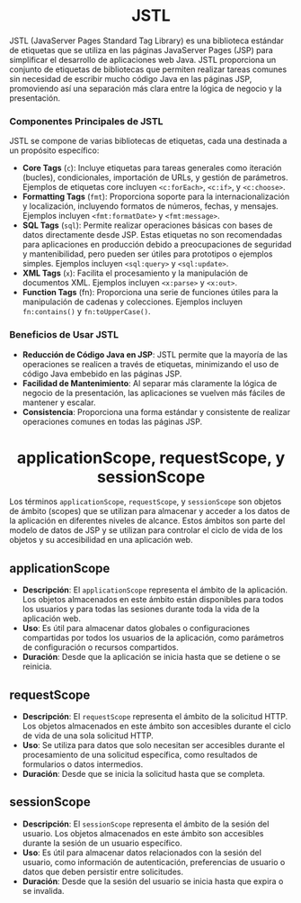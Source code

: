 <h1 align="center">JSTL</h1>
<p>JSTL (JavaServer Pages Standard Tag Library) es una biblioteca estándar de etiquetas que se utiliza en las páginas JavaServer Pages (JSP) para simplificar el desarrollo de aplicaciones web Java. JSTL proporciona un conjunto de etiquetas de bibliotecas que permiten realizar tareas comunes sin necesidad de escribir mucho código Java en las páginas JSP, promoviendo así una separación más clara entre la lógica de negocio y la presentación.</p>
<h3>Componentes Principales de JSTL</h3>
<p>JSTL se compone de varias bibliotecas de etiquetas, cada una destinada a un propósito específico:</p>

- <b>Core Tags</b> (`c`): Incluye etiquetas para tareas generales como iteración (bucles), condicionales, importación de URLs, y gestión de parámetros. Ejemplos de etiquetas core incluyen `<c:forEach>`, `<c:if>`, y `<c:choose>`.
- <b>Formatting Tags</b> (`fmt`): Proporciona soporte para la internacionalización y localización, incluyendo formatos de números, fechas, y mensajes. Ejemplos incluyen `<fmt:formatDate>` y `<fmt:message>`.
- <b>SQL Tags</b> (`sql`): Permite realizar operaciones básicas con bases de datos directamente desde JSP. Estas etiquetas no son recomendadas para aplicaciones en producción debido a preocupaciones de seguridad y mantenibilidad, pero pueden ser útiles para prototipos o ejemplos simples. Ejemplos incluyen `<sql:query>` y `<sql:update>`.
- <b>XML Tags</b> (`x`): Facilita el procesamiento y la manipulación de documentos XML. Ejemplos incluyen `<x:parse>` y `<x:out>`.
- <b>Function Tags</b> (fn): Proporciona una serie de funciones útiles para la manipulación de cadenas y colecciones. Ejemplos incluyen `fn:contains()` y `fn:toUpperCase()`.

<h3>Beneficios de Usar JSTL</h3>

- <b>Reducción de Código Java en JSP</b>: JSTL permite que la mayoría de las operaciones se realicen a través de etiquetas, minimizando el uso de código Java embebido en las páginas JSP.
- <b>Facilidad de Mantenimiento</b>: Al separar más claramente la lógica de negocio de la presentación, las aplicaciones se vuelven más fáciles de mantener y escalar.
- <b>Consistencia</b>: Proporciona una forma estándar y consistente de realizar operaciones comunes en todas las páginas JSP.

<h1 align="center">applicationScope, requestScope, y sessionScope</h1>

Los términos `applicationScope`, `requestScope`, y `sessionScope` son objetos de ámbito (scopes) que se utilizan para almacenar y acceder a los datos de la aplicación en diferentes niveles de alcance. Estos ámbitos son parte del modelo de datos de JSP y se utilizan para controlar el ciclo de vida de los objetos y su accesibilidad en una aplicación web.

<h2>applicationScope</h2>

- <b>Descripción</b>: El `applicationScope` representa el ámbito de la aplicación. Los objetos almacenados en este ámbito están disponibles para todos los usuarios y para todas las sesiones durante toda la vida de la aplicación web.
- <b>Uso</b>: Es útil para almacenar datos globales o configuraciones compartidas por todos los usuarios de la aplicación, como parámetros de configuración o recursos compartidos.
- <b>Duración</b>: Desde que la aplicación se inicia hasta que se detiene o se reinicia.

<h2>requestScope</h2>

- <b>Descripción</b>: El `requestScope` representa el ámbito de la solicitud HTTP. Los objetos almacenados en este ámbito son accesibles durante el ciclo de vida de una sola solicitud HTTP.
- <b>Uso</b>: Se utiliza para datos que solo necesitan ser accesibles durante el procesamiento de una solicitud específica, como resultados de formularios o datos intermedios.
- <b>Duración</b>: Desde que se inicia la solicitud hasta que se completa.

<h2>sessionScope</h2>

- <b>Descripción</b>: El `sessionScope` representa el ámbito de la sesión del usuario. Los objetos almacenados en este ámbito son accesibles durante la sesión de un usuario específico.
- <b>Uso</b>: Es útil para almacenar datos relacionados con la sesión del usuario, como información de autenticación, preferencias de usuario o datos que deben persistir entre solicitudes.
- <b>Duración</b>: Desde que la sesión del usuario se inicia hasta que expira o se invalida.
